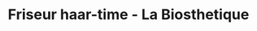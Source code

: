 ---
title: "Friseur haar-time - La Biosthetique"
url: /remscheid/friseur-haar-time-la-biosthetique/
shop: Friseur
---